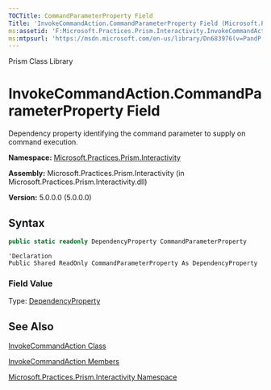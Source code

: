```yaml
---
TOCTitle: CommandParameterProperty Field
Title: 'InvokeCommandAction.CommandParameterProperty Field (Microsoft.Practices.Prism.Interactivity)'
ms:assetid: 'F:Microsoft.Practices.Prism.Interactivity.InvokeCommandAction.CommandParameterProperty'
ms:mtpsurl: 'https://msdn.microsoft.com/en-us/library/Dn683976(v=PandP.50)'
---
```


Prism Class Library

# InvokeCommandAction.CommandParameterProperty Field

Dependency property identifying the command parameter to supply on command execution.

**Namespace:** [Microsoft.Practices.Prism.Interactivity](https://msdn.microsoft.com/en-us/library/microsoft.practices.prism.interactivity(v=pandp.50))

**Assembly:** Microsoft.Practices.Prism.Interactivity (in Microsoft.Practices.Prism.Interactivity.dll)

**Version:** 5.0.0.0 (5.0.0.0)

## Syntax

```C#
public static readonly DependencyProperty CommandParameterProperty
```

```VB
'Declaration
Public Shared ReadOnly CommandParameterProperty As DependencyProperty
```

### Field Value

Type: [DependencyProperty](http://msdn.microsoft.com/en-us/library/ms589318)

## See Also

[InvokeCommandAction Class](https://msdn.microsoft.com/en-us/library/microsoft.practices.prism.interactivity.invokecommandaction(v=pandp.50))

[InvokeCommandAction Members](https://msdn.microsoft.com/en-us/library/microsoft.practices.prism.interactivity.invokecommandaction_members(v=pandp.50))

[Microsoft.Practices.Prism.Interactivity Namespace](https://msdn.microsoft.com/en-us/library/microsoft.practices.prism.interactivity(v=pandp.50))
